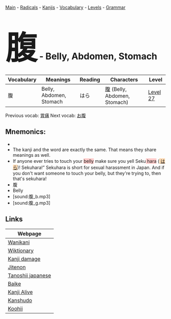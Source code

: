 <style> bigfont {font-size: 100px}</style>
[Main](../README.md) -
[Radicals](../radicals.md) -
[Kanjis](../kanjis.md) -
[Vocabulary](../vocabulary.md) -
[Levels](../levels.md) -
[Grammar](../grammar.md)
# <bigfont> 腹</bigfont> - Belly, Abdomen, Stomach 

| Vocabulary | Meanings | Reading | Characters | Level |
| --- | --- | --- | --- | --- |
| 腹 | Belly, Abdomen, Stomach | はら |  [腹](../kanjis/腹.md) (Belly, Abdomen, Stomach) | [Level 27](../levels/wk_level27.md) |

Previous vocab: [胃痛](胃痛.md) Next vocab: [お腹](お腹.md) 

## Mnemonics:

* 
* The kanji and the word are exactly the same. That means they share meanings as well.
* If anyone ever tries to touch your <span style="background-color:#ffcccb"> belly</span> make sure you yell Seku<span style="background-color:#ffcccb"> hara</span> (<span style="background-color:#fed8b1"> [はら](https://jisho.org/search/はら)</span>)! Sekuhara!” Sekuhara is short for sexual harassment in Japan. And if you don't want someone to touch your belly, but they're trying to, then that's sekuhara!
* 腹
* Belly
* [sound:腹_b.mp3]
* [sound:腹_g.mp3]


## Links 

| Webpage |
| --- |
| [Wanikani          ](https://www.wanikani.com/kanji/腹) |
| [Wiktionary        ](https://en.wiktionary.org/wiki/腹) |
| [Kanji damage      ](http://www.kanjidamage.com/kanji/search?utf8=✓&q=腹) |
| [Jitenon           ](https://jitenon.com/kanji/腹) |
| [Tanoshii japanese ](https://www.tanoshiijapanese.com/dictionary/kanji.cfm?k=腹) |
| [Baike             ](https://baike.baidu.com/item/腹) |
| [Kanji Alive       ](https://app.kanjialive.com/腹) |
| [Kanshudo          ](https://www.kanshudo.com/searchmn?q=腹) |
| [Koohii            ](https://kanji.koohii.com/study/kanji/腹) |
